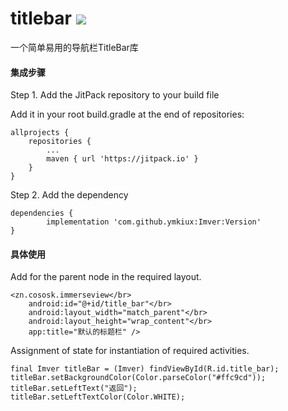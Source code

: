 # titlebar  [![](https://jitpack.io/v/ymkiux/Imver.svg)](https://jitpack.io/#ymkiux/Imver)
一个简单易用的导航栏TitleBar库

#### 集成步骤

Step 1. Add the JitPack repository to your build file

Add it in your root build.gradle at the end of repositories:

	allprojects {
		repositories {
			...
			maven { url 'https://jitpack.io' }
		}
	}
  Step 2. Add the dependency

	dependencies {
	        implementation 'com.github.ymkiux:Imver:Version'
	}
#### 具体使用

Add for the parent node in the required layout.

	<zn.cososk.immerseview</br>
  		android:id="@+id/title_bar"</br>
      	android:layout_width="match_parent"</br>
  		android:layout_height="wrap_content"</br>
      	app:title="默认的标题栏" />

Assignment of state for instantiation of required activities.

	final Imver titleBar = (Imver) findViewById(R.id.title_bar);
	titleBar.setBackgroundColor(Color.parseColor("#ffc9cd"));
	titleBar.setLeftText("返回");
	titleBar.setLeftTextColor(Color.WHITE);
